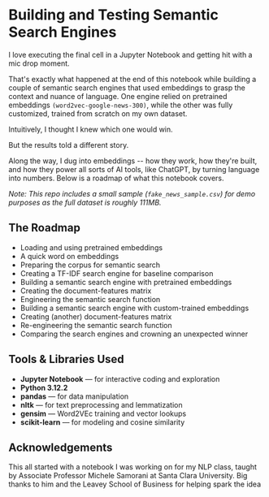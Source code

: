 # Building and Testing Semantic Search Engines

I love executing the final cell in a Jupyter Notebook and getting hit with a mic drop moment.

That's exactly what happened at the end of this notebook while building a couple of semantic search engines that used embeddings to grasp the context and nuance of language. One engine relied on pretrained embeddings `(word2vec-google-news-300)`, while the other was fully customized, trained from scratch on my own dataset.

Intuitively, I thought I knew which one would win.

But the results told a different story.

Along the way, I dug into embeddings -- how they work, how they're built, and how they power all sorts of AI tools, like ChatGPT, by turning language into numbers. Below is a roadmap of what this notebook covers.

_Note: This repo includes a small sample (`fake_news_sample.csv`) for demo purposes as the full dataset is roughly 111MB._

## The Roadmap
- Loading and using pretrained embeddings
- A quick word on embeddings
- Preparing the corpus for semantic search
- Creating a TF-IDF search engine for baseline comparison
- Building a semantic search engine with pretrained embeddings
- Creating the document-features matrix
- Engineering the semantic search function
- Building a semantic search engine with custom-trained embeddings
- Creating (another) document-features matrix
- Re-engineering the semantic search function
- Comparing the search engines and crowning an unexpected winner

## Tools & Libraries Used
- **Jupyter Notebook** — for interactive coding and exploration  
- **Python 3.12.2**
- **pandas** — for data manipulation  
- **nltk** — for text preprocessing and lemmatization  
- **gensim** — Word2VEc training and vector lookups
- **scikit-learn** — for modeling and cosine similarity

## Acknowledgements

This all started with a notebook I was working on for my NLP class, taught by  Associate Professor Michele Samorani at Santa Clara University. Big thanks to him and the Leavey School of Business for helping spark the idea
